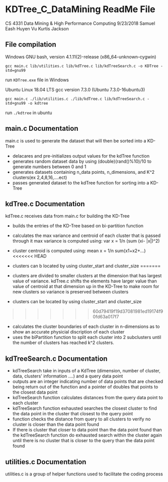 # KDTree_C_DataMining ReadMe File
 CS 4331 Data Mining & High Performance Computing
 9/23/2018
 Samuel Eash
 Huyen Vu
 Kurtis Jackson


## File compilation

Windows
GNU bash, version 4.1.11(2)-release (x86_64-unknown-cygwin)
```
gcc main.c lib/utilities.c lib/kdTree.c lib/kdTreeSearch.c -o KDTree -std=gnu99
```
run ```KDTree.exe``` file in Windows

Ubuntu Linux 18.04 LTS
gcc version 7.3.0 (Ubuntu 7.3.0-16ubuntu3)
```
gcc main.c ./lib/utilities.c ./lib/kdTree.c lib/kdTreeSearch.c -std+gnu99 -o kdtree
```
run ```./kdtree``` in ubuntu


## main.c Documentation

main.c is used to generate the dataset that will then be sorted into a KD-Tree
- delacares and pre-initializes output values for the kdTree function
- generates random dataset data by using (double)(rand()%10)/10 to generate numbers between 0 and 1
- generates datasets containing n_data points, n_dimensions, and K^2 clusters(ex 2,4,8,16,....ect)
- passes generated dataset to the kdTree function for sorting into a KD-Tree



## kdTree.c Documentation

kdTree.c receives data from main.c for building the KD-Tree
- builds the entries of the KD-Tree based on bi-partition function
- calculates the max variance and centroid of each cluster that is passed through it max variance is computed using: var x = 1/n (sum (xi- |x|)^2) 
- cluster centroid is computed using: mean x = 1/n sum(x1+x2+...)
<<<<<<< HEAD
- clusters can b located by using cluster_start and cluster_size
=======
- clusters are divided to smaller clusters at the dimension that has largest value of variance. kdTree.c shifts the elements have larger value than value of centroid at that dimension up in the KD-Tree to make room for new clusters so variance is preserved between clusters 

- clusters can be located by using cluster_start and cluster_size

>>>>>>> 60d79419f19d37081981ed19174f90fd63a017f7
- calculates the cluster boundaries of each cluster in n-dimensions as to show an accurate physicial discription of each cluster
- uses the biPartition function to split each cluster into 2 subclusters until the number of clusters has reached k^2 clusters.

## kdTreeSearch.c Documentation

- kdTreeSearch take in inputs of a KdTree (dimension, number of cluster, data, clusters' information ....) and a query data point
- outputs are an integer indicating number of data points that are checked being return out of the function and a pointer of doubles that points to the closest data point
- kdTreeSearch function calculates distances from the query data point to each cluster
- kdTreeSearch function exhausted searches the closest cluster to find the data point in the cluster that closest to the query point
- function checks the distance from query to all clusters  to verify no cluster is closer than the data point found
- If there is cluster that closer to data point than the data point found than the kdTreeSearch function do exhausted search within the cluster again until there is no cluster that is closer to the query than the data point found

## utilities.c Documentation

utilities.c is a group of helper functions used to facilitate the coding process
